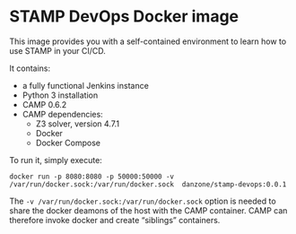 # STAMP DevOps Docker image
This image provides you with a self-contained environment to learn how to use STAMP in your CI/CD.

It contains:
- a fully functional Jenkins instance
- Python 3 installation
- CAMP 0.6.2
- CAMP dependencies:
  - Z3 solver, version 4.7.1
  - Docker
  - Docker Compose

To run it, simply execute:
```
docker run -p 8080:8080 -p 50000:50000 -v /var/run/docker.sock:/var/run/docker.sock  danzone/stamp-devops:0.0.1 
```
The `-v /var/run/docker.sock:/var/run/docker.sock` option is needed to share the docker deamons of the host with the CAMP container. CAMP can therefore invoke docker and create “siblings” containers.